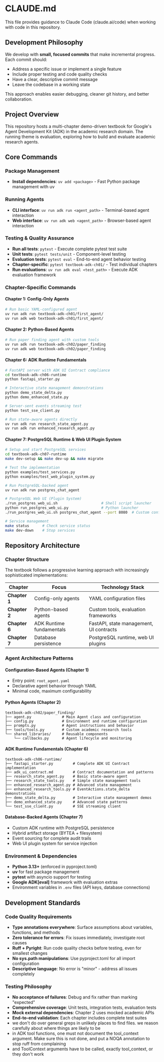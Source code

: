 # CLAUDE.md

This file provides guidance to Claude Code (claude.ai/code) when working with code in this repository.

## Development Philosophy

We develop with **small, focused commits** that make incremental progress. Each commit should:
- Address a specific issue or implement a single feature
- Include proper testing and code quality checks
- Have a clear, descriptive commit message
- Leave the codebase in a working state

This approach enables easier debugging, cleaner git history, and better collaboration.

## Project Overview

This repository hosts a multi-chapter demo-driven textbook for Google's Agent Development Kit (ADK) in the academic research domain. The running theme is evaluation, exploring how to build and evaluate academic research agents.

## Core Commands

### Package Management
- **Install dependencies**: `uv add <package>` - Fast Python package management with uv

### Running Agents
- **CLI interface**: `uv run adk run <agent_path>` - Terminal-based agent interaction
- **Web interface**: `uv run adk web <agent_path>` - Browser-based agent interaction

### Testing & Quality Assurance
- **Run all tests**: `pytest` - Execute complete pytest test suite
- **Unit tests**: `pytest tests/unit` - Component-level testing
- **Evaluation tests**: `pytest eval` - End-to-end agent behavior testing
- **Chapter-specific**: `pytest textbook-adk-ch01/` - Test individual chapters
- **Run evaluations**: `uv run adk eval <test_path>` - Execute ADK evaluation framework

### Chapter-Specific Commands

#### Chapter 1: Config-Only Agents
```bash
# Run basic YAML-configured agent
uv run adk run textbook-adk-ch01/first_agent/
uv run adk web textbook-adk-ch01/first_agent/
```

#### Chapter 2: Python-Based Agents
```bash
# Run paper finding agent with custom tools
uv run adk run textbook-adk-ch02/paper_finding
uv run adk web textbook-adk-ch02/paper_finding
```

#### Chapter 6: ADK Runtime Fundamentals
```bash
# FastAPI server with ADK UI Contract compliance
cd textbook-adk-ch06-runtime
python fastapi_starter.py

# Interactive state management demonstrations
python demo_state_delta.py
python demo_enhanced_state.py

# Server-sent events streaming test
python test_sse_client.py

# Run state-aware agents directly
uv run adk run research_state_agent.py
uv run adk run enhanced_research_agent.py
```

#### Chapter 7: PostgreSQL Runtime & Web UI Plugin System
```bash
# Setup and start PostgreSQL services
cd textbook-adk-ch07-runtime
make dev-setup && make dev-up && make migrate

# Test the implementation
python examples/test_services.py
python examples/test_web_plugin_system.py

# Run PostgreSQL-backed agent
uv run adk run postgres_chat_agent

# PostgreSQL Web UI (Plugin System)
./run_postgres_web_ui.sh                    # Shell script launcher
python run_postgres_web_ui.py               # Python launcher  
./run_postgres_web_ui.sh postgres_chat_agent --port 8080  # Custom config

# Service management
make status      # Check service status  
make dev-down    # Stop services
```

## Repository Architecture

### Chapter Structure
The textbook follows a progressive learning approach with increasingly sophisticated implementations:

| Chapter | Focus | Technology Stack |
|---------|-------|------------------|
| **Chapter 1** | Config-only agents | YAML configuration files |
| **Chapter 2** | Python-based agents | Custom tools, evaluation frameworks |
| **Chapter 6** | ADK Runtime fundamentals | FastAPI, state management, UI contracts |
| **Chapter 7** | Database persistence | PostgreSQL runtime, web UI plugins |

### Agent Architecture Patterns

#### Configuration-Based Agents (Chapter 1)
- Entry point: `root_agent.yaml`
- Declarative agent behavior through YAML
- Minimal code, maximum configurability

#### Python Agents (Chapter 2)
```
textbook-adk-ch02/paper_finding/
├── agent.py              # Main Agent class and configuration
├── config.py             # Environment and runtime configuration
├── prompts.py            # Agent instructions and behavior
├── tools/tools.py        # Custom academic research tools
└── shared_libraries/     # Reusable components
    └── callbacks.py      # Agent lifecycle and monitoring
```

#### ADK Runtime Fundamentals (Chapter 6)
```
textbook-adk-ch06-runtime/
├── fastapi_starter.py         # Complete ADK UI Contract implementation
├── adk_ui_contract.md         # Contract documentation and patterns
├── research_state_agent.py    # Basic state-aware agent
├── research_state_tools.py    # Simple state management tools
├── enhanced_research_agent.py # Advanced state management
├── enhanced_research_tools.py # EventActions.state_delta demonstrations
├── demo_state_delta.py        # Interactive state management demos
├── demo_enhanced_state.py     # Advanced state patterns
└── test_sse_client.py         # SSE streaming client
```

#### Database-Backed Agents (Chapter 7)
- Custom ADK runtime with PostgreSQL persistence
- Hybrid artifact storage (BYTEA + filesystem)
- Event sourcing for complete audit trails
- Web UI plugin system for service injection

### Environment & Dependencies
- **Python 3.13+** (enforced in pyproject.toml)
- **uv** for fast package management
- **pytest** with asyncio support for testing
- **Google ADK[eval]** framework with evaluation extras
- Environment variables in `.env` files (API keys, database connections)

## Development Standards

### Code Quality Requirements
- **Type annotations everywhere**: Surface assumptions about variables, functions, and methods
- **Zero tolerance for errors**: Fix issues immediately, investigate root causes
- **Ruff + Pyright**: Run code quality checks before testing, even for smallest changes
- **No sys.path manipulations**: Use pyproject.toml for all import configuration
- **Descriptive language**: No error is "minor" - address all issues completely

### Testing Philosophy
- **No acceptance of failures**: Debug and fix rather than marking "expected"
- **Comprehensive coverage**: Unit tests, integration tests, evaluation tests
- **Mock external dependencies**: Chapter 2 uses mocked academic APIs
- **End-to-end validation**: Each chapter includes complete test suites
- we don't do over general greps in unlikely places to find files. we reason carefully about where things are likely to be
- in ADK tool functions, one must not document the tool_context argument. Make sure this is not done, and put a NOQA annotation to stop ruff from complaining
- and ToolContext arguments have to be called, exactly tool_context, or they don't work